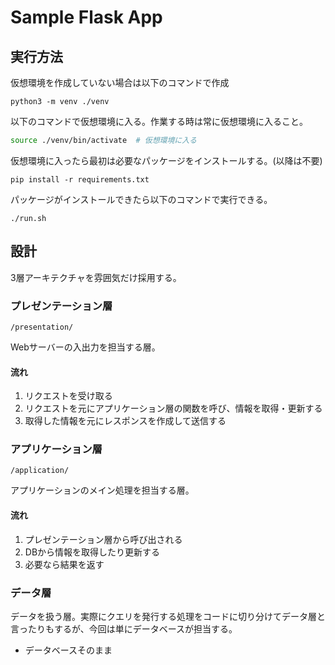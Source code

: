 # Sample Flask App

## 実行方法

仮想環境を作成していない場合は以下のコマンドで作成

```
python3 -m venv ./venv
```

以下のコマンドで仮想環境に入る。作業する時は常に仮想環境に入ること。

```sh
source ./venv/bin/activate  # 仮想環境に入る
```

仮想環境に入ったら最初は必要なパッケージをインストールする。(以降は不要)

```
pip install -r requirements.txt
```

パッケージがインストールできたら以下のコマンドで実行できる。

```
./run.sh
```

## 設計

3層アーキテクチャを雰囲気だけ採用する。

### プレゼンテーション層

`/presentation/`

Webサーバーの入出力を担当する層。

#### 流れ

1. リクエストを受け取る
1. リクエストを元にアプリケーション層の関数を呼び、情報を取得・更新する
1. 取得した情報を元にレスポンスを作成して送信する

### アプリケーション層 

`/application/`

アプリケーションのメイン処理を担当する層。

#### 流れ

1. プレゼンテーション層から呼び出される
1. DBから情報を取得したり更新する
1. 必要なら結果を返す

### データ層

データを扱う層。実際にクエリを発行する処理をコードに切り分けてデータ層と言ったりもするが、今回は単にデータベースが担当する。

- データベースそのまま


